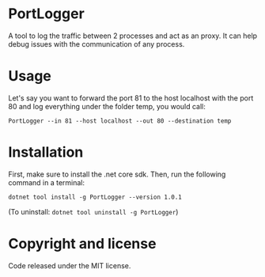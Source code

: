 # PortLogger
A tool to log the traffic between 2 processes and act as an proxy. It can help debug issues with the communication of any process.

# Usage
Let's say you want to forward the port 81 to the host localhost with the port 80 and log everything under the folder temp, you would call:

`PortLogger --in 81 --host localhost --out 80 --destination temp`

# Installation
First, make sure to install the .net core sdk. Then, run the following command in a terminal:

`dotnet tool install -g PortLogger --version 1.0.1`

(To uninstall: `dotnet tool uninstall -g PortLogger`)

# Copyright and license
Code released under the MIT license.

